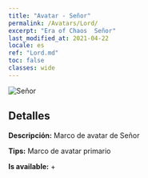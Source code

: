 ```yaml
---
title: "Avatar - Señor"
permalink: /Avatars/Lord/
excerpt: "Era of Chaos  Señor"
last_modified_at: 2021-04-22
locale: es
ref: "Lord.md"
toc: false
classes: wide
---
```

 ![Señor](/images/a/bg_head_mainView.png)

## Detalles

 **Descripción:** Marco de avatar de Señor 

 **Tips:** Marco de avatar primario 

 **Is available:**  + 

